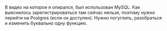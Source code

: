 В видео на которое я опирался, был использован MySQL. Как выяснилось зарегистрироваться там
сейчас нельзя, поэтому нужно перейти на Postgres (если он доступен). Нужно погуглить, разобраться и изменить
буквально одну функцию.